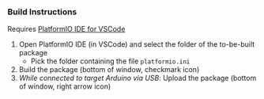 ### Build Instructions
Requires [PlatformIO IDE for VSCode](https://platformio.org/install/ide?install=vscode)
1. Open PlatformIO IDE (in VSCode) and select the folder of the to-be-built package
	- Pick the folder containing the file `platformio.ini`
2. Build the package (bottom of window, checkmark icon)
3.  *While connected to target Arduino via USB*: Upload the package (bottom of window, right arrow icon)
